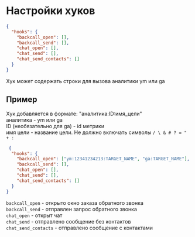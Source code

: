 # Настройки хуков
 
```json
{
  "hooks": {
    "backcall_open": [],
    "backcall_send": [],
    "chat_open": [],
    "chat_send": [],
    "chat_send_contacts": []
  }  
}
```

Хук может содержать строки для вызова аналитики ym или ga  

## Пример

Хук добавляется в формате: "аналитика:ID:имя_цели"  
аналитика - ym или ga  
ID (необязательно для ga) - id метрики  
имя цели - название цели. Не должно включать символы `/ \ & # ? = " + :`

```json
 {
  "hooks": {
    "backcall_open": ["ym:12341234213:TARGET_NAME", "ga:TARGET_NAME"],
    "backcall_send": [],
    "chat_open": [],
    "chat_send": [],
    "chat_send_contacts": []
  } 
}
```
`backcall_open` - открыто окно заказа обратного звонка  
`backcall_send` - отправлен запрос обратного звонка  
`chat_open` - открыт чат  
`chat_send` - отправлено сообщение без контактов   
`chat_send_contacts` - отправлено сообщение c контактами   
